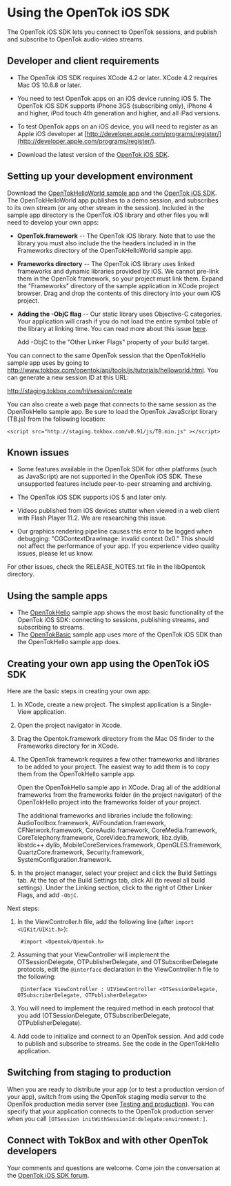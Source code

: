 Using the OpenTok iOS SDK
=========================

The OpenTok iOS SDK lets you connect to OpenTok sessions, and publish and subscribe to OpenTok audio-video streams.

Developer and client requirements
---------------------------------

* The OpenTok iOS SDK requires XCode 4.2 or later. XCode 4.2 requires Mac OS 10.6.8 or later.

* You need to test OpenTok apps on an iOS device running iOS 5. The OpenTok iOS SDK supports iPhone 3GS
(subscribing only), iPhone 4 and higher, iPod touch 4th generation and higher, and all iPad versions. 

* To test OpenTok apps on an iOS device, you will need to register as an Apple iOS developer at
[http://developer.apple.com/programs/register/](http://developer.apple.com/programs/register/).

* Download the latest version of the
[OpenTok iOS SDK](https://github.com/opentok/opentok-iOS-sdk).

Setting up your development environment
---------------------------------------

Download the [OpenTokHelloWorld sample app](https://github.com/opentok/OpenTok-iOS-Hello-World) and the
[OpenTok iOS SDK](https://github.com/opentok/opentok-iOS-sdk). The OpenTokHelloWorld app publishes to a demo session, and subscribes to its own stream
(or any other stream in the session). Included in the sample app directory is the OpenTok iOS library and other files you will need to develop
your own apps:

* **OpenTok.framework** -- The OpenTok iOS library. Note that to use the library you must also include the the headers included in in the Frameworks directory of the OpenTokHelloWorld sample app.

* **Frameworks directory** -- The OpenTok iOS library uses linked frameworks and dynamic libraries provided by iOS. We cannot pre-link them in the OpenTok framework, so your project must link them. Expand the "Frameworks" directory of the sample application in XCode project browser. Drag and drop the contents of this directory into your own iOS project.

* **Adding the -ObjC flag** -- Our static library uses Objective-C categories. Your application will crash if you do not load the entire symbol table of the library at linking time. You can read more about this issue [here](http://developer.apple.com/library/mac/#qa/qa1490/_index.html).

	Add -ObjC to the "Other Linker Flags" property of your build target.

You can connect to the same OpenTok session that the OpenTokHello sample app uses by going to http://www.tokbox.com/opentok/api/tools/js/tutorials/helloworld.html. You can generate a new session ID at this URL:

http://staging.tokbox.com/hl/session/create

You can also create a web page that connects to the same session as the OpenTokHello sample app. Be sure to load the OpenTok JavaScript library (TB.js) from the following location:

	<script src="http://staging.tokbox.com/v0.91/js/TB.min.js" ></script>

Known issues
------------

* Some features available in the OpenTok SDK for other platforms (such as JavaScript) are not supported in the OpenTok iOS SDK. These unsupported features include peer-to-peer streaming and archiving.

* The OpenTok iOS SDK supports iOS 5 and later only.

* Videos published from iOS devices stutter when viewed in a web client with Flash Player 11.2. We are researching this issue.

* Our graphics rendering pipeline causes this error to be logged when debugging: "CGContextDrawImage: invalid context 0x0." This should not affect the performance of your app. If you experience video quality issues, please let us know.

For other issues, check the RELEASE_NOTES.txt file in the libOpentok directory.

Using the sample apps
---------------------

* The [OpenTokHello](OpenTokHello.html) sample app shows the most basic functionality of the OpenTok iOS SDK: connecting to sessions, publishing streams,
and subscribing to streams.
* The [OpenTokBasic](OpenTokBasic.html) sample app uses more of the OpenTok iOS SDK than the OpenTokHello sample app does.

Creating your own app using the OpenTok iOS SDK
-----------------------------------------------

Here are the basic steps in creating your own app:

1. In XCode, create a new project. The simplest application is a Single-View application.

2. Open the project navigator in Xcode.

2. Drag the Opentok.framework directory from the Mac OS finder to the Frameworks directory for in XCode.

3. The OpenTok framework requires a few other frameworks and libraries to be added to your project. The easiest way to add them is
to copy them from the OpenTokHello sample app.

	Open the OpenTokHello sample app in XCode. Drag all of the additional frameworks from the frameworks folder (in the project navigator)
	of the OpenTokHello project into the frameworks folder of your project.
	
	The additional frameworks and libraries include the following: AudioToolbox.framework, AVFoundation.framework, CFNetwork.framework,
	CoreAudio.framework, CoreMedia.framework, CoreTelephony.framework, CoreVideo.framework, libz.dylib, libstdc++.dylib, MobileCoreServices.framework,
	OpenGLES.framework, QuartzCore.framework, Security.framework, SystemConfiguration.framework.

4. In the project manager, select your project and click the Build Settings tab. At the top of the Build Settings tab, click All
(to reveal all build settings). Under the Linking section, click to the right of Other Linker Flags, and add `-ObjC`.

Next steps:

1. In the ViewController.h file, add the following line (after `import <UIKit/UIKit.h>`):

		#import <Opentok/Opentok.h>

2. Assuming that your ViewController will implement the OTSessionDelegate, OTPublisherDelegate, and OTSubscriberDelegate protocols,
edit the `@interface` declaration in the ViewController.h file to the following:

		@interface ViewController : UIViewController <OTSessionDelegate, OTSubscriberDelegate, OTPublisherDelegate>

3. You will need to implement the required method in each protocol that you add (OTSessionDelegate, OTSubscriberDelegate, OTPublisherDelegate).

4. Add code to initialize and connect to an OpenTok session. And add code to publish and subscribe to streams.
See the code in the OpenTokHello application.


Switching from staging to production
------------------------------------

When you are ready to distribute your app (or to test a production version of your app), switch from using the OpenTok staging media server to the
OpenTok production media server (see [Testing and production](http://www.tokbox.com/opentok/api/tools/js/documentation/overview/production.html)).
You can specify that your application connects to the OpenTok production server when you call `[OTSession initWithSessionId:delegate:environment:]`.


Connect with TokBox and with other OpenTok developers
-----------------------------------------------------

Your comments and questions are welcome. Come join the conversation at the [OpenTok iOS SDK forum](http://www.tokbox.com/forums/ios).
